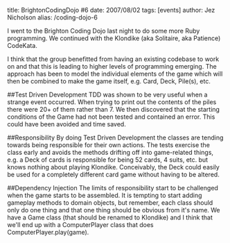 title: BrightonCodingDojo #6
date: 2007/08/02
tags: [events]
author: Jez Nicholson
alias: /coding-dojo-6

​​I went to the Brighton Coding Dojo last night to do some more Ruby programming. We continued with the Klondike (aka Solitaire, aka Patience) CodeKata.

I think that the group benefitted from having an existing codebase to work on and that this is leading to higher levels of programming emerging. The approach has been to model the individual elements of the game which will then be combined to make the game itself, e.g. Card, Deck, Pile(s), etc.

##Test Driven Development
TDD was shown to be very useful when a strange event occurred. When trying to print out the contents of the piles there were 20+ of them rather than 7. We then discovered that the starting conditions of the Game had not been tested and contained an error. This could have been avoided and time saved.

##Responsibility
By doing Test Driven Development the classes are tending towards being responsible for their own actions. The tests exercise the class early and avoids the methods drifting off into game-related things, e.g. a Deck of cards is responsible for being 52 cards, 4 suits, etc. but knows nothing about playing Klondike. Conceivably, the Deck could easily be used for a completely different card game without having to be altered.

##Dependency Injection
The limits of responsibility start to be challenged when the game starts to be assembled. It is tempting to start adding gameplay methods to domain objects, but remember, each class should only do one thing and that one thing should be obvious from it's name. We have a Game class (that should be renamed to Klondike) and I think that we'll end up with a ComputerPlayer class that does ComputerPlayer.play(game).